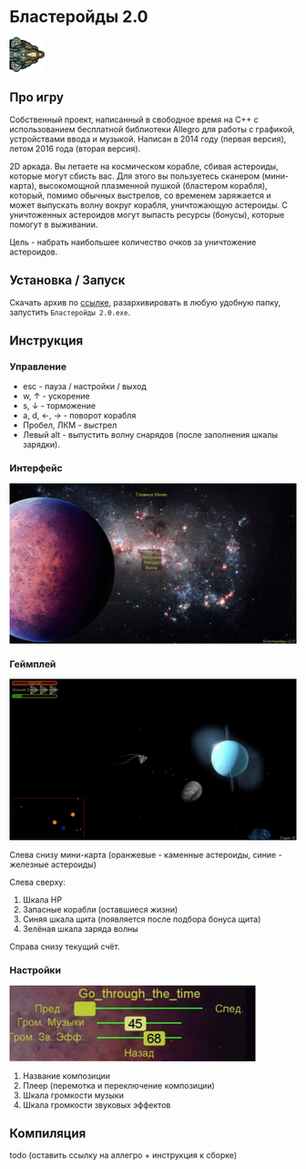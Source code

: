 # Бластеройды 2.0

![spaceship](Screenshots/spaceship.png)

## Про игру

Собственный проект, написанный в свободное время на C++ с использованием бесплатной библиотеки Allegro для работы с графикой, устройствами ввода и музыкой. Написан в 2014 году (первая версия), летом 2016 года (вторая версия).

2D аркада. Вы летаете на космическом корабле, сбивая астероиды, которые могут сбисть вас. Для этого вы пользуетесь сканером (мини-карта), высокомощной плазменной пушкой (бластером корабля), который, помимо обычных выстрелов, со временем заряжается и может выпускать волну вокруг корабля, уничтожающую астероиды. С уничтоженных астероидов могут выпасть ресурсы (бонусы), которые помогут в выживании.

Цель - набрать наибольшее количество очков за уничтожение астероидов.

## Установка / Запуск

Скачать архив по [ссылке](https://disk.yandex.ru/d/JwBw9N_sS3QZvw), разархивировать в любую удобную папку, запустить `Бластеройды 2.0.exe`.

## Инструкция

### Управление

- esc - пауза / настройки / выход
- w, ↑ - ускорение
- s, ↓ - торможение
- a, d, ←, → - поворот корабля
- Пробел, ЛКМ - выстрел
- Левый alt - выпустить волну снарядов (после заполнения шкалы зарядки).

### Интерфейс

![GJpHa-LDoAY](Screenshots/GJpHa-LDoAY.jpg)

### Геймплей

![fJS2RHH4Rj0](Screenshots/fJS2RHH4Rj0.jpg)

Слева снизу мини-карта (оранжевые - каменные астероиды, синие - железные астероиды)

Слева сверху:

1. Шкала HP
2. Запасные корабли (оставшиеся жизни)
3. Синяя шкала щита (появляется после подбора бонуса щита)
4. Зелёная шкала заряда волны

Справа снизу текущий счёт.

### Настройки

![eSFxQlKX8jU](Screenshots/eSFxQlKX8jU.jpg)

1. Название композиции
2. Плеер (перемотка и переключение композиции)
3. Шкала громкости музыки
4. Шкала громкости звуковых эффектов

## Компиляция

todo (оставить ссылку на аллегро + инструкция к сборке)
